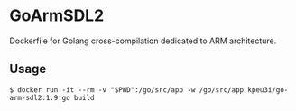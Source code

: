 # GoArmSDL2

Dockerfile for Golang cross-compilation dedicated to ARM architecture.

## Usage

    $ docker run -it --rm -v "$PWD":/go/src/app -w /go/src/app kpeu3i/go-arm-sdl2:1.9 go build
